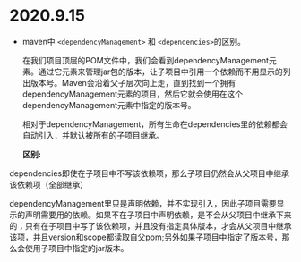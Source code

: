# 2020.9.15

- maven中 `<dependencyManagement>` 和 `<dependencies>`的区别。

  在我们项目顶层的POM文件中，我们会看到dependencyManagement元素。通过它元素来管理jar包的版本，让子项目中引用一个依赖而不用显示的列出版本号。Maven会沿着父子层次向上走，直到找到一个拥有dependencyManagement元素的项目，然后它就会使用在这个dependencyManagement元素中指定的版本号。

  相对于dependencyManagement，所有生命在dependencies里的依赖都会自动引入，并默认被所有的子项目继承。

  **区别:**

​	dependencies即使在子项目中不写该依赖项，那么子项目仍然会从父项目中继承该依赖项（全部继承）

​	dependencyManagement里只是声明依赖，并不实现引入，因此子项目需要显示的声明需要用的依赖。如果不在子项目中声明依赖，是不会从父项目中继承下来的；只有在子项目中写了该依赖项，并且没有指定具体版本，才会从父项目中继承该项，并且version和scope都读取自父pom;另外如果子项目中指定了版本号，那么会使用子项目中指定的jar版本。

